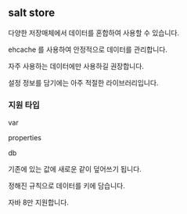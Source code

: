 ## salt store

다양한 저장매체에서 데이터를 혼합하여 사용할 수 있습니다.

ehcache 를 사용하여 안정적으로 데이터를 관리합니다.

자주 사용하는 데이터에만 사용하길 권장합니다.

설정 정보를 담기에는 아주 적절한 라이브러리입니다.

### 지원 타입

var

properties

db

기존에 있는 값에 새로운 같이 덮어쓰기 됩니다.

정해진 규칙으로 데이터를 키에 담습니다.

자바 8만 지원합니다.